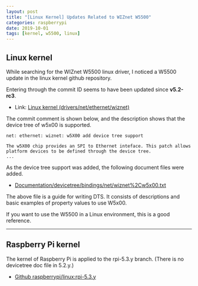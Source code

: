 ```yaml
---
layout: post
title: "[Linux Kernel] Updates Related to WIZnet W5500"
categories: raspberrypi
date: 2019-10-01
tags: [kernel, w5500, linux]
---
```


## Linux kernel

While searching for the WIZnet W5500 linux driver, I noticed a W5500 update in the linux kernel github repository.

Entering through the commit ID seems to have been updated since **v5.2-rc3**.


- Link: [Linux kernel (drivers/net/ethernet/wiznet)](https://github.com/torvalds/linux/tree/master/drivers/net/ethernet/wiznet)

The commit comment is shown below, and the description shows that the device tree of w5x00 is supported.

```
net: ethernet: wiznet: w5X00 add device tree support

The w5X00 chip provides an SPI to Ethernet inteface. This patch allows
platform devices to be defined through the device tree.
...
```

As the device tree support was added, the following document files were added.

- [Documentation/devicetree/bindings/net/wiznet%2Cw5x00.txt](https://github.com/torvalds/linux/blob/master/Documentation/devicetree/bindings/net/wiznet%2Cw5x00.txt)

The above file is a guide for writing DTS. It consists of descriptions and basic examples of property values to use W5x00.

If you want to use the W5500 in a Linux environment, this is a good reference.


----

## Raspberry Pi kernel


The kernel of Raspberry Pi is applied to the rpi-5.3.y branch. (There is no devicetree doc file in 5.2.y.)

- [Github raspberrypi/linux:rpi-5.3.y](https://github.com/raspberrypi/linux/tree/rpi-5.3.y)

